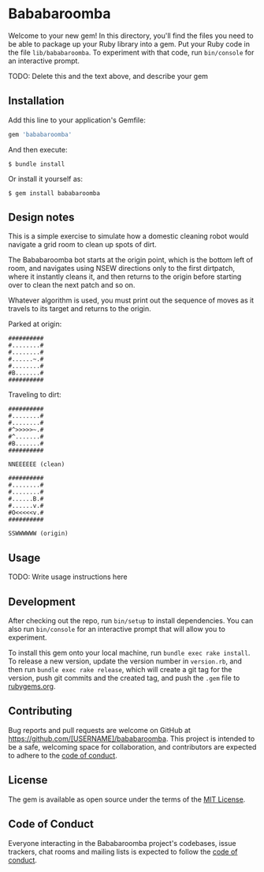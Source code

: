 # Bababaroomba

Welcome to your new gem! In this directory, you'll find the files you need to be able to package up your Ruby library into a gem. Put your Ruby code in the file `lib/bababaroomba`. To experiment with that code, run `bin/console` for an interactive prompt.

TODO: Delete this and the text above, and describe your gem

## Installation

Add this line to your application's Gemfile:

```ruby
gem 'bababaroomba'
```

And then execute:

    $ bundle install

Or install it yourself as:

    $ gem install bababaroomba

## Design notes

This is a simple exercise to simulate how a domestic cleaning robot would navigate a grid room to clean up spots of dirt.

The Bababaroomba bot starts at the origin point, which is the bottom left of room, and navigates using NSEW directions only to the first dirtpatch, where it instantly cleans it, and then returns to the origin before starting over to clean the next patch and so on.

Whatever algorithm is used, you must print out the sequence of moves as it travels to its target and returns to the origin.


Parked at origin:
```
##########
#........#
#........#
#......~.#
#........#
#B.......#
##########
```

Traveling to dirt:
```
##########
#........#
#........#
#^>>>>>~.#
#^.......#
#B.......#
##########

NNEEEEEE (clean)
```

```
##########
#........#
#........#
#......B.#
#......v.#
#O<<<<<v.#
##########

SSWWWWWW (origin)
```

## Usage

TODO: Write usage instructions here

## Development

After checking out the repo, run `bin/setup` to install dependencies. You can also run `bin/console` for an interactive prompt that will allow you to experiment.

To install this gem onto your local machine, run `bundle exec rake install`. To release a new version, update the version number in `version.rb`, and then run `bundle exec rake release`, which will create a git tag for the version, push git commits and the created tag, and push the `.gem` file to [rubygems.org](https://rubygems.org).

## Contributing

Bug reports and pull requests are welcome on GitHub at https://github.com/[USERNAME]/bababaroomba. This project is intended to be a safe, welcoming space for collaboration, and contributors are expected to adhere to the [code of conduct](https://github.com/[USERNAME]/bababaroomba/blob/master/CODE_OF_CONDUCT.md).

## License

The gem is available as open source under the terms of the [MIT License](https://opensource.org/licenses/MIT).

## Code of Conduct

Everyone interacting in the Bababaroomba project's codebases, issue trackers, chat rooms and mailing lists is expected to follow the [code of conduct](https://github.com/[USERNAME]/bababaroomba/blob/master/CODE_OF_CONDUCT.md).


